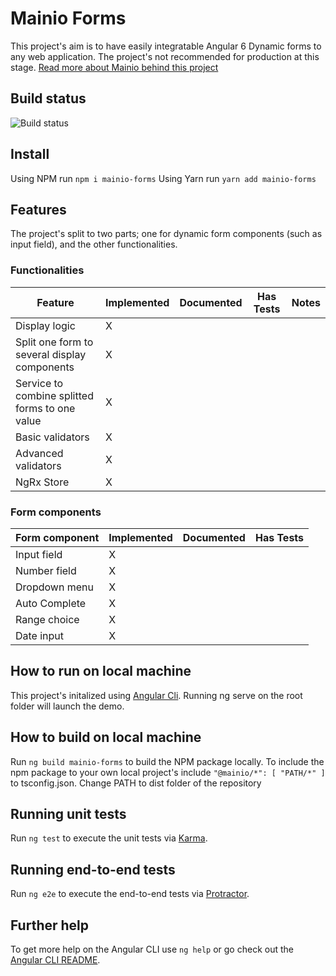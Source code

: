 # Mainio Forms

This project's aim is to have easily integratable Angular 6 Dynamic forms to any web application. The project's not recommended for production at this stage. [Read more about Mainio behind this project](https://mainio.co/en/)

## Build status

![Build status](https://mainiocoproduction.visualstudio.com/_apis/public/build/definitions/8f3b2aa3-39a3-4734-88b5-e20e775f0672/4/badge)

## Install

Using NPM run `npm i mainio-forms`
Using Yarn run `yarn add mainio-forms`

## Features

The project's split to two parts; one for dynamic form components (such as input field), and the other functionalities.

### Functionalities

| Feature                                        | Implemented | Documented | Has Tests | Notes |
| ---------------------------------------------- | ----------- | ---------- | --------- | ----- |
| Display logic                                  | X           |            |
| Split one form to several display components   | X           |            |           |       |
| Service to combine splitted forms to one value | X           |            |
| Basic validators                               | X           |            |           |       |
| Advanced validators                            | X           |            |           |       |
| NgRx Store                                     | X           |            |           |       |

### Form components

| Form component | Implemented | Documented | Has Tests |
| -------------- | ----------- | ---------- | --------- |
| Input field    | X           |            |           |
| Number field   | X           |            |           |
| Dropdown menu  | X           |            |
| Auto Complete  | X           |            |
| Range choice   | X           |            |
| Date input     | X           |            |

## How to run on local machine

This project's initalized using [Angular Cli](https://cli.angular.io/). Running ng serve on the root folder will launch the demo.

## How to build on local machine

Run `ng build mainio-forms` to build the NPM package locally. To include the npm package to your own local project's include `"@mainio/*": [ "PATH/*" ]` to tsconfig.json. Change PATH to dist folder of the repository

## Running unit tests

Run `ng test` to execute the unit tests via [Karma](https://karma-runner.github.io).

## Running end-to-end tests

Run `ng e2e` to execute the end-to-end tests via [Protractor](http://www.protractortest.org/).

## Further help

To get more help on the Angular CLI use `ng help` or go check out the [Angular CLI README](https://github.com/angular/angular-cli/blob/master/README.md).
